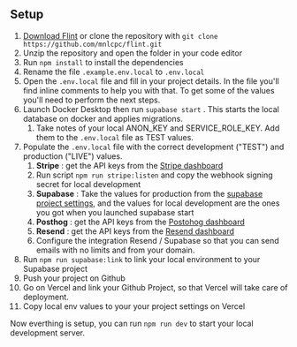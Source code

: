 ## Setup

1. [Download Flint](https://github.com/mnlcpc/flint/archive/refs/heads/main.zip) or clone the repository with `git clone https://github.com/mnlcpc/flint.git`
2. Unzip the repository and open the folder in your code editor
3. Run `npm install` to install the dependencies
4. Rename the file `.example.env.local` to `.env.local`
5. Open the `.env.local` file and fill in your project details. In the file you'll find inline comments to help you with that. To get some of the values you'll need to perform the next steps.
6. Launch Docker Desktop then run `supabase start` . This starts the local database on docker and applies migrations.
   1. Take notes of your local ANON_KEY and SERVICE_ROLE_KEY. Add them to the `.env.local` file as TEST values.
7. Populate the `.env.local` file with the correct development ("TEST") and production ("LIVE") values.
   1. **Stripe** : get the API keys from the [Stripe dashboard](https://dashboard.stripe.com/apikeys)
   2. Run script `npm run stripe:listen` and copy the webhook signing secret for local development
   3. **Supabase** : Take the values for production from the [supabase project settings](https://app.supabase.com/), and the values for local development are the ones you got when you launched supabase start
   4. **Posthog** : get the API keys from the [Postohog dashboard](https://us.posthog.com/)
   5. **Resend** : get the API keys from the [Resend dashboard](https://resend.com/)
   6. Configure the integration Resend / Supabase so that you can send emails with no limits and from your domain.
8. Run `npm run supabase:link` to link your local environment to your Supabase project
9. Push your project on Github
10. Go on Vercel and link your Github Project, so that Vercel will take care of deployment.
11. Copy local env values to your your project settings on Vercel

Now everthing is setup, you can run `npm run dev` to start your local development server.
